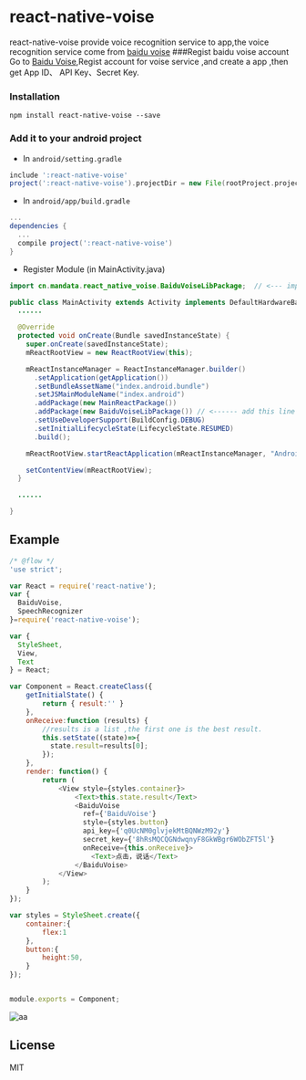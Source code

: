 # react-native-voise
react-native-voise provide voice recognition service to app,the voice recognition service come from [baidu voise](http://yuyin.baidu.com/ "Baidu Voise") 
###Regist baidu voise account
Go to [Baidu Voise](http://yuyin.baidu.com/ "Baidu Voise"),Regist account for voise service ,and create a app ,then get App ID、 API Key、Secret Key. 
### Installation

```
npm install react-native-voise --save
```

### Add it to your android project

* In `android/setting.gradle`

```gradle
include ':react-native-voise'
project(':react-native-voise').projectDir = new File(rootProject.projectDir, '../node_modules/react-native-voise/android')
```

* In `android/app/build.gradle`

```gradle
...
dependencies {
  ...
  compile project(':react-native-voise')
}
```

* Register Module (in MainActivity.java)

```java
import cn.mandata.react_native_voise.BaiduVoiseLibPackage;  // <--- import

public class MainActivity extends Activity implements DefaultHardwareBackBtnHandler {
  ......

  @Override
  protected void onCreate(Bundle savedInstanceState) {
    super.onCreate(savedInstanceState);
    mReactRootView = new ReactRootView(this);

    mReactInstanceManager = ReactInstanceManager.builder()
      .setApplication(getApplication())
      .setBundleAssetName("index.android.bundle")
      .setJSMainModuleName("index.android")
      .addPackage(new MainReactPackage())
      .addPackage(new BaiduVoiseLibPackage()) // <------ add this line to yout MainActivity class
      .setUseDeveloperSupport(BuildConfig.DEBUG)
      .setInitialLifecycleState(LifecycleState.RESUMED)
      .build();

    mReactRootView.startReactApplication(mReactInstanceManager, "AndroidRNSample", null);

    setContentView(mReactRootView);
  }

  ......

}
```

## Example
```javascript
/* @flow */
'use strict';

var React = require('react-native');
var {
  BaiduVoise,
  SpeechRecognizer
}=require('react-native-voise');

var {
  StyleSheet,
  View,
  Text
} = React;

var Component = React.createClass({
	getInitialState() {
    	return { result:'' }
  	},
	onReceive:function (results) {
		//results is a list ,the first one is the best result.
	    this.setState((state)=>{
	      state.result=results[0];
	    });
	},
	render: function() {
		return (
			<View style={styles.container}>
				<Text>this.state.result</Text>
				<BaiduVoise 
		          ref={'BaiduVoise'}
		          style={styles.button}
		          api_key={'q0UcNM0glvjekMtBQNWzM92y'} 
		          secret_key={'8hRsMQCQGNdwqnyF8GkWBgr6WObZFT5l'} 
		          onReceive={this.onReceive}>      
		            <Text>点击，说话</Text>
		        </BaiduVoise>
			</View>
		);
	}
});

var styles = StyleSheet.create({
	container:{
		flex:1
	},
 	button:{
        height:50,
    }
});


module.exports = Component;

```

![aa](http://aa)


## License
MIT